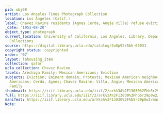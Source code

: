 ```yaml
---
pid: obj08
artist: Los Angeles Times Photograph Collection
location: Los Angeles (Calif.)
label: Chavez Ravine residents (Agnes Cerda, Angie Villa) refuse eviction order
_date: '1951-08-20'
object_type: photograph
current_location: University of California, Los Angeles. Library. Department of Special
  Collections
source: https://digital.library.ucla.edu/catalog/2w0p92r5bh-03031
copyright_status: copyrighted
order: '07'
layout: lahousing_item
collection: qatar
ucla_collection: Chavez Ravine
facets: Aréchiga Family; Mexican Americans; Eviction
subjects: Eviction; Eminent domain; Protests; Mexican American neighborhoods; Mexican
  Americans; Cerda, Agnes; Chavez Ravine; Villa, Angie; Mexican American women; Aréchiga
  Family
thumbnail: https://iiif.library.ucla.edu/iiif/2/ark%3A%2F13030%2Fhb5r29p0w2/full/250,/0/default.jpg
full: https://iiif.library.ucla.edu/iiif/2/ark%3A%2F13030%2Fhb5r29p0w2/full/full/0/default.jpg
manifest: https://iiif.library.ucla.edu/ark%3A%2F13030%2Fhb5r29p0w2/manifest
Note: 
---
```

